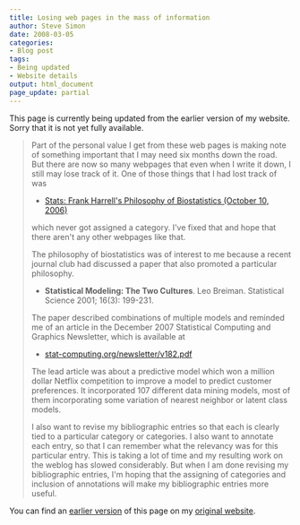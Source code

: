 ```yaml
---
title: Losing web pages in the mass of information
author: Steve Simon
date: 2008-03-05
categories:
- Blog post
tags:
- Being updated
- Website details
output: html_document
page_update: partial
---
```

This page is currently being updated from the earlier version of my website. Sorry that it is not yet fully available.

> Part of the personal value I get from these web pages is making note
> of something important that I may need six months down the road. But
> there are now so many webpages that even when I write it down, I still
> may lose track of it. One of those things that I had lost track of
> was
>
> -   [Stats: Frank Harrell's Philosophy of Biostatistics (October
>     10, 2006)](http://www.pmean.com/weblog2006/HarrellPhilosophy.html)
>
> which never got assigned a category. I've fixed that and hope that
> there aren't any other webpages like that.
>
> The philosophy of biostatistics was of interest to me because a recent
> journal club had discussed a paper that also promoted a particular
> philosophy.
>
> -   **Statistical Modeling: The Two Cultures**. Leo Breiman.
>     Statistical Science 2001; 16(3): 199-231.
>
> The paper described combinations of multiple models and reminded me of
> an article in the December 2007 Statistical Computing and Graphics
> Newsletter, which is available at
>
> -   [stat-computing.org/newsletter/v182.pdf](http://stat-computing.org/newsletter/v182.pdf)
>
> The lead article was about a predictive model which won a million
> dollar Netflix competition to improve a model to predict customer
> preferences. It incorporated 107 different data mining models, most of
> them incorporating some variation of nearest neighbor or latent class
> models.
>
> I also want to revise my bibliographic entries so that each is clearly
> tied to a particular category or categories. I also want to annotate
> each entry, so that I can remember what the relevancy was for this
> particular entry. This is taking a lot of time and my resulting work
> on the weblog has slowed considerably. But when I am done revising my
> bibliographic entries, I'm hoping that the assigning of categories
> and inclusion of annotations will make my bibliographic entries more
> useful.

You can find an [earlier version][sim1] of this page on my [original website][sim2].

[sim1]: http://www.pmean.com/08/LosingWebPages.html
[sim2]: http://www.pmean.com/original_site.html
